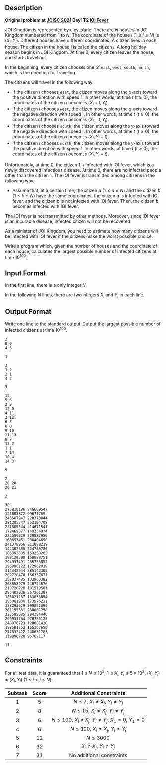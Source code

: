 ## Description

**Original problem at [JOISC 2021](https://www.ioi-jp.org/camp/2021/2021-sp-tasks/index.html) Day1 T2 [IOI Fever](https://www.ioi-jp.org/camp/2021/2021-sp-tasks/day1/fever-en.pdf)**

JOI Kingdom is represented by a xy-plane. There are $N$ houses in JOI Kingdom numbered from $1$ to $N$. The coordinate of the house $i$ $(1 \leq i \leq N)$ is $(X_i, Y_i)$. Different houses have different coordinates. A citizen lives in each house. The citizen in the house $i$ is called the citizen $i$. A long holiday season begins in JOI Kingdom. At time $0$, every citizen leaves the house, and starts traveling.

In the beginning, every citizen chooses one of `east`, `west`, `south`, `north`, which is the direction for traveling.

The citizens will travel in the following way.

- If the citizen $i$ chooses `east`, the citizen moves along the $x$-axis toward the positive direction with speed $1$. In other words, at time $t$ $(t \geq 0)$, the coordinates of the citizen $i$ becomes $(X_i + t, Y_i)$.
- If the citizen $i$ chooses `west`, the citizen moves along the $x$-axis toward the negative direction with speed $1$. In other words, at time $t$ $(t \geq 0)$, the coordinates of the citizen $i$ becomes $(X_i − t, Y_i)$.
- If the citizen $i$ chooses `south`, the citizen moves along the $y$-axis toward the negative direction with speed $1$. In other words, at time $t$ $(t \geq 0)$, the coordinates of the citizen $i$ becomes $(X_i, Y_i − t)$.
- If the citizen $i$ chooses `north`, the citizen moves along the $y$-axis toward the positive direction with speed $1$. In other words, at time $t$ $(t \geq 0)$, the coordinates of the citizen $i$ becomes $(X_i, Y_i + t)$.

Unfortunately, at time $0$, the citizen $1$ is infected with IOI fever, which is a newly discovered infectious disease. At time $0$, there are no infected people other than the citizen $1$. The IOI fever is transmitted among citizens in the following way.

- Assume that, at a certain time, the citizen $a$ $(1 \leq a \leq N)$ and the citizen $b$ $(1 \leq b \leq N)$ have the same coordinates, the citizen $a$ is infected with IOI fever, and the citizen b is not infected with IOI fever. Then,
the citizen $b$ becomes infected with IOI fever.

The IOI fever is not transmitted by other methods. Moreover, since IOI fever is an incurable disease, infected citizen will not be recovered. 

As a minister of JOI Kingdom, you need to estimate how many citizens will be infected with IOI fever if the citizens make the worst possible choice. 

Write a program which, given the number of houses and the coordinate of each house, calculates the largest possible number of infected citizens at time $10^100$.

## Input Format

In the first line, there is a only integer $N$.

In the following $N$ lines, there are two integers $X_i$ and $Y_i$ in each line.

## Output Format

Write one line to the standard output. Output the largest possible number of infected citizens at time $10^100$.

```input1
2
0 0
4 3

```

```output1
1

```

```input2
3
1 2
2 1
4 3

```

```output2
3

```

```input3
15
5 6
2 9
12 0
4 11
3 12
6 5
0 8
9 10
11 13
8 7
13 2
1 1
7 14
10 4
14 3

```

```output3
9

```

```input4
2
20 20
20 21

```

```output4
2

```

```input5
30
275810186 246609547
122805872 99671769
243507947 220373844
281305347 252104708
237805644 214671541
172469077 149334974
222589229 229887956
160653451 208404690
241378966 211098219
144302355 224755786
186392385 163258282
199129390 169928751
294937491 265736852
196096122 172962019
314342944 285142305
202720470 166337671
157037485 133903382
263858979 240724876
210720220 181519581
296402036 267201397
186021287 183036854
195081930 173976211
328293029 299092390
261195361 238061258
323595085 294394446
299933764 270733125
240976723 128081418
188501753 165367650
277832422 248631783
119896220 96762117
```

```output5
11
```

## Constraints

For all test data, it is guaranteed that $1 \le N \le {10}^5,$ $1 \le X_i, Y_i \le 5 \times {10}^8,$ $(X_i, Y_i) \ne (X_j, Y_j)~(1\le i < j\le N)$. 

| Subtask | Score | Additional Constraints|
|:-:|:-:|:-:|
| $1$ | $5$ | $N \le 7,$ $X_i \ne X_j,$ $Y_i \ne Y_j$|
| $2$ | $8$ | $N \le 15,$ $X_i \ne X_j,$ $Y_i \ne Y_j$|
| $3$ | $6$ | $N \le 100,$ $X_i \ne X_j,$ $Y_i \ne Y_j,$ $X_1 = 0,$ $Y_1 = 0$ |
| $4$ | $6$  | $N \le 100,$ $X_i \ne X_j,$ $Y_i \ne Y_j$|
| $5$ | $12$ | $N \le 3000$ |
| $6$ | $32$ | $X_i \ne X_j,$ $Y_i \ne Y_j$|
| $7$ | $31$ | No additional constraints |

